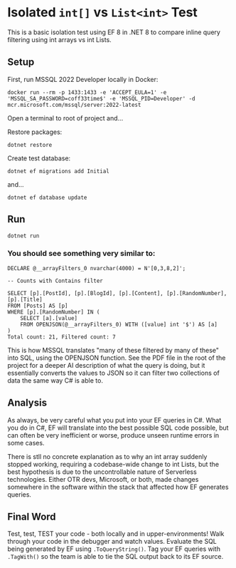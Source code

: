 # Isolated `int[]` vs `List<int>` Test

This is a basic isolation test using EF 8 in .NET 8 to compare inline query filtering using int arrays vs int Lists. 

## Setup

First, run MSSQL 2022 Developer locally in Docker:

`docker run --rm -p 1433:1433 -e 'ACCEPT_EULA=1' -e 'MSSQL_SA_PASSWORD=coff33time$' -e 'MSSQL_PID=Developer' -d mcr.microsoft.com/mssql/server:2022-latest`

Open a terminal to root of project and...

Restore packages:

`dotnet restore`

Create test database:

`dotnet ef migrations add Initial`

and...

`dotnet ef database update`

## Run

`dotnet run`

### You should see something very similar to:

```
DECLARE @__arrayFilters_0 nvarchar(4000) = N'[0,3,8,2]';

-- Counts with Contains filter

SELECT [p].[PostId], [p].[BlogId], [p].[Content], [p].[RandomNumber], [p].[Title]
FROM [Posts] AS [p]
WHERE [p].[RandomNumber] IN (
    SELECT [a].[value]
    FROM OPENJSON(@__arrayFilters_0) WITH ([value] int '$') AS [a]
)
Total count: 21, Filtered count: 7
```

This is how MSSQL translates "many of these filtered by many of these" into SQL, using the OPENJSON function. See the PDF file in the root of the project for a deeper AI description of what the query is doing, but it essentially converts the values to JSON so it can filter two collections of data the same way C# is able to.

## Analysis

As always, be very careful what you put into your EF queries in C#. What you do in C#, EF will translate into the best possible SQL code possible, but can often be very inefficient or worse, produce unseen runtime errors in some cases.

There is stll no concrete explanation as to why an int array suddenly stopped working, requiring a codebase-wide change to int Lists, but the best hypothesis is due to the uncontrollable nature of Serverless technologies. Either OTR devs, Microsoft, or both, made changes somewhere in the software within the stack that affected how EF generates queries.

## Final Word

Test, test, TEST your code - both locally and in upper-environments! Walk through your code in the debugger and watch values. Evaluate the SQL being generated by EF using `.ToQueryString()`. Tag your EF queries with `.TagWith()` so the team is able to tie the SQL output back to its EF source.